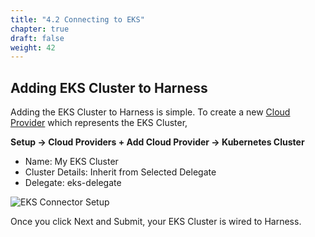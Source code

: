 ```yaml
---
title: "4.2 Connecting to EKS"
chapter: true
draft: false
weight: 42
---
```


## Adding EKS Cluster to Harness
Adding the EKS Cluster to Harness is simple. To create a new [Cloud Provider](https://docs.harness.io/article/l68rujg6mp-add-kubernetes-cluster-cloud-provider) which represents the EKS Cluster, 

**Setup -> Cloud Providers + Add Cloud Provider -> Kubernetes Cluster** 

* Name: My EKS Cluster
* Cluster Details: Inherit from Selected Delegate
* Delegate: eks-delegate

![EKS Connector Setup](/images/eks_cluster_cloud_provider.png)

Once you click Next and Submit, your EKS Cluster is wired to Harness. 